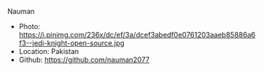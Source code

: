 Nauman

- Photo: https://i.pinimg.com/236x/dc/ef/3a/dcef3abedf0e0761203aaeb85886a6f3--jedi-knight-open-source.jpg
- Location: Pakistan
- Github: https://github.com/nauman2077
